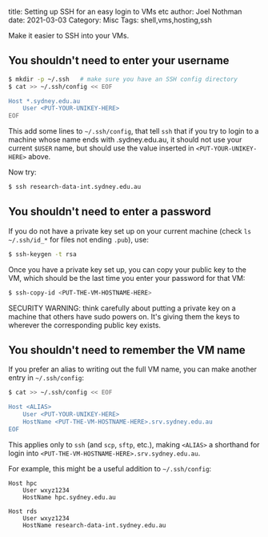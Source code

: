 title: Setting up SSH for an easy login to VMs etc
author: Joel Nothman
date: 2021-03-03
Category: Misc
Tags: shell,vms,hosting,ssh

Make it easier to SSH into your VMs.

## You shouldn't need to enter your username

```sh
$ mkdir -p ~/.ssh   # make sure you have an SSH config directory
$ cat >> ~/.ssh/config << EOF

Host *.sydney.edu.au
    User <PUT-YOUR-UNIKEY-HERE>
EOF
```

This add some lines to `~/.ssh/config`, that tell `ssh` that if you try to login to a machine whose name ends with
.sydney.edu.au, it should not use your current `$USER` name, but should use the value inserted in `<PUT-YOUR-UNIKEY-HERE>` above.

Now try:

```sh
$ ssh research-data-int.sydney.edu.au
```

## You shouldn't need to enter a password

If you do not have a private key set up on your current machine (check `ls
~/.ssh/id_*` for files not ending `.pub`), use:

```sh
$ ssh-keygen -t rsa
```

Once you have a private key set up, you can copy your public key to the VM,
which should be the last time you enter your password for that VM:

```sh
$ ssh-copy-id <PUT-THE-VM-HOSTNAME-HERE>
```

SECURITY WARNING: think carefully about putting a private key on a machine that others have sudo powers on. It's giving them the keys to wherever the corresponding public key exists.

## You shouldn't need to remember the VM name

If you prefer an alias to writing out the full VM name, you can make another entry in `~/.ssh/config`:

```sh
$ cat >> ~/.ssh/config << EOF

Host <ALIAS>
    User <PUT-YOUR-UNIKEY-HERE>
    HostName <PUT-THE-VM-HOSTNAME-HERE>.srv.sydney.edu.au
EOF 
```

This applies only to `ssh` (and `scp`, `sftp`, etc.), making `<ALIAS>` a shorthand for login into `<PUT-THE-VM-HOSTNAME-HERE>.srv.sydney.edu.au`.

For example, this might be a useful addition to `~/.ssh/config`:

```
Host hpc
    User wxyz1234
    HostName hpc.sydney.edu.au

Host rds
    User wxyz1234
    HostName research-data-int.sydney.edu.au
```
